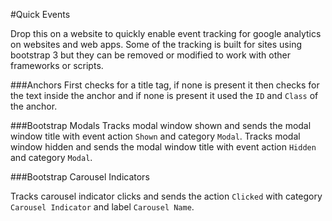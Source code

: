 #Quick Events

Drop this on a website to quickly enable event tracking for google analytics on websites and web apps. Some of the tracking is built for sites using bootstrap 3 but they can be removed or modified to work with other frameworks or scripts. 

###Anchors
First checks for a title tag, if none is present it then checks for the text inside the anchor and if none is present it used the `ID` and `Class` of the anchor.

###Bootstrap Modals
Tracks modal window shown and sends the modal window title with event action `Shown` and category `Modal`.
Tracks modal window hidden and sends the modal window title with event action `Hidden` and category `Modal`.

###Bootstrap Carousel Indicators

 Tracks carousel indicator clicks and sends the action `Clicked` with category `Carousel Indicator` and label `Carousel Name`.

